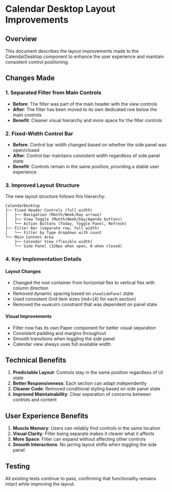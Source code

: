 # Calendar Desktop Layout Improvements

## Overview

This document describes the layout improvements made to the CalendarDesktop component to enhance the user experience and maintain consistent control positioning.

## Changes Made

### 1. Separated Filter from Main Controls

- **Before**: The filter was part of the main header with the view controls
- **After**: The filter has been moved to its own dedicated row below the main controls
- **Benefit**: Cleaner visual hierarchy and more space for the filter controls

### 2. Fixed-Width Control Bar

- **Before**: Control bar width changed based on whether the side panel was open/closed
- **After**: Control bar maintains consistent width regardless of side panel state
- **Benefit**: Controls remain in the same position, providing a stable user experience

### 3. Improved Layout Structure

The new layout structure follows this hierarchy:

```
CalendarDesktop
├── Fixed Header Controls (full width)
│   ├── Navigation (Month/Week/Day arrows)
│   ├── View Toggle (Month/Week/Day/Agenda buttons)
│   └── Action Buttons (Today, Toggle Panel, Refresh)
├── Filter Bar (separate row, full width)
│   └── Filter by Type dropdown with count
└── Main Content Area
    ├── Calendar View (flexible width)
    └── Side Panel (320px when open, 0 when closed)
```

### 4. Key Implementation Details

#### Layout Changes

- Changed the root container from horizontal flex to vertical flex with column direction
- Removed dynamic spacing based on `showSidePanel` state
- Used consistent Grid item sizes (md={4} for each section)
- Removed the `maxWidth` constraint that was dependent on panel state

#### Visual Improvements

- Filter now has its own Paper component for better visual separation
- Consistent padding and margins throughout
- Smooth transitions when toggling the side panel
- Calendar view always uses full available width

## Technical Benefits

1. **Predictable Layout**: Controls stay in the same position regardless of UI state
2. **Better Responsiveness**: Each section can adapt independently
3. **Cleaner Code**: Removed conditional styling based on side panel state
4. **Improved Maintainability**: Clear separation of concerns between controls and content

## User Experience Benefits

1. **Muscle Memory**: Users can reliably find controls in the same location
2. **Visual Clarity**: Filter being separate makes it clearer what it affects
3. **More Space**: Filter can expand without affecting other controls
4. **Smooth Interactions**: No jarring layout shifts when toggling the side panel

## Testing

All existing tests continue to pass, confirming that functionality remains intact while improving the layout.
